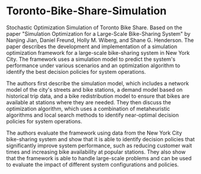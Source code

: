 # Toronto-Bike-Share-Simulation
Stochastic Optimization Simulation of Toronto Bike Share. Based on the paper "Simulation Optimization for a Large-Scale Bike-Sharing System" by Nanjing Jian, Daniel Freund, Holly M. Wiberg, and Shane G. Henderson. The paper describes the development and implementation of a simulation optimization framework for a large-scale bike-sharing system in New York City. The framework uses a simulation model to predict the system's performance under various scenarios and an optimization algorithm to identify the best decision policies for system operations.

The authors first describe the simulation model, which includes a network model of the city's streets and bike stations, a demand model based on historical trip data, and a bike redistribution model to ensure that bikes are available at stations where they are needed. They then discuss the optimization algorithm, which uses a combination of metaheuristic algorithms and local search methods to identify near-optimal decision policies for system operations.

The authors evaluate the framework using data from the New York City bike-sharing system and show that it is able to identify decision policies that significantly improve system performance, such as reducing customer wait times and increasing bike availability at popular stations. They also show that the framework is able to handle large-scale problems and can be used to evaluate the impact of different system configurations and policies.






